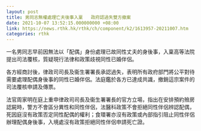 ```yaml
---
layout: post
title: 男同志無權處理亡夫後事入稟   政府認過失雙方撤案
date: 2021-10-07 13:52:15.000000000 +08:00
link: https://news.rthk.hk/rthk/ch/component/k2/1613957-20211007.htm
categories: rthk
---
```


一名男同志早前因無法以「配偶」身份處理已故同性丈夫的身後事，入稟高等法院提出司法覆核，質疑現行法律和政策歧視同性已婚伴侶。

各方經商討後，律政司司長及衞生署署長承認過失，表明所有政府部門將公平對待需要處理配偶身後事的同性已婚伴侶。法庭鑑於各方已達成共識，撤銷這宗案件的司法覆核申請及傳票。

法官周家明在庭上重申律政司司長及衞生署署長的官方立場，指出在安排預約殮房認屍時，警方不會區分異性和同性伴侶，法醫科政策不會拒絕同性伴侶辨認配偶，死因庭沒有政策否定同性配偶的權利；食環署亦沒有政策或內部指引阻止同性伴侶辦理配偶身後事，入境處沒有政策拒絕同性伴侶申請死亡證。
